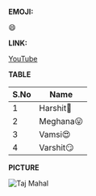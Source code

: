 **EMOJI:**

:smile:

**LINK:**

[YouTube](https://www.youtube.com/)

**TABLE**

S.No|Name
----|----
1|Harshit:cowboy_hat_face:
2|Meghana:stuck_out_tongue:
3|Vamsi:heart_eyes:
4|Varshit:smirk:

**PICTURE**

![Taj Mahal](https://tripsonwheels.com/wp-content/uploads/2020/01/cover-5.jpg)
